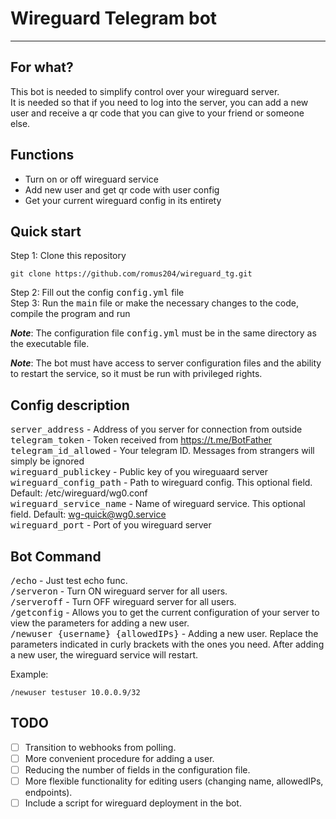 # Wireguard Telegram bot 
---
## For what?
This bot is needed to simplify control over your wireguard server.  
It is needed so that if you need to log into the server, you can add a new user and receive a qr code that you can give to your friend or someone else.

## Functions
- Turn on or off wireguard service
- Add new user and get qr code with user config
- Get your current wireguard config in its entirety

## Quick start 
Step 1: Clone this repository 
```
git clone https://github.com/romus204/wireguard_tg.git
```
Step 2: Fill out the config <kbd>config.yml</kbd> file  
Step 3: Run the <kbd>main</kbd> file or make the necessary changes to the code, compile the program and run

***Note***: The configuration file <kbd>config.yml</kbd> must be in the same directory as the executable file.  

***Note***: The bot must have access to server configuration files and the ability to restart the service, so it must be run with privileged rights. 

## Сonfig description 

<kbd>server_address</kbd> - Address of you server for connection from outside  
<kbd>telegram_token</kbd> - Token received from https://t.me/BotFather  
<kbd>telegram_id_allowed</kbd> - Your telegram ID. Messages from strangers will simply be ignored  
<kbd>wireguard_publickey</kbd> - Public key of you wireguaard server  
<kbd>wireguard_config_path</kbd> - Path to wireguard config. This optional field. Default: /etc/wireguard/wg0.conf  
<kbd>wireguard_service_name</kbd> - Name of wireguard service. This optional field. Default: wg-quick@wg0.service  
<kbd>wireguard_port</kbd> - Port of you wireguard server

## Bot Command

<kbd>/echo</kbd> - Just test echo func.  
<kbd>/serveron</kbd> - Turn ON wireguard server for all users.  
<kbd>/serveroff</kbd> - Turn OFF wireguard server for all users.  
<kbd>/getconfig</kbd> - Allows you to get the current configuration of your server to view the parameters for adding a new user.  
<kbd>/newuser {username} {allowedIPs}</kbd> - Adding a new user. Replace the parameters indicated in curly brackets with the ones you need. After adding a new user, the wireguard service will restart.  

Example:
```
/newuser testuser 10.0.0.9/32
```

## TODO

- [ ] Transition to webhooks from polling.  
- [ ] More convenient procedure for adding a user.
- [ ] Reducing the number of fields in the configuration file.
- [ ] More flexible functionality for editing users (changing name, allowedIPs, endpoints).
- [ ] Include a script for wireguard deployment in the bot.
